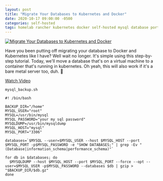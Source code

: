 ```yaml
---
layout: post
title: "Migrate Your Databases to Kubernetes and Docker"
date: 2020-10-17 09:00:00 -0500
categories: self-hosted
tags: homelab rancher kubernetes docker self-hosted mysql database portainer
---
```


[![Migrate Your Databases to Kubernetes and Docker](https://img.youtube.com/vi/jZvnkf_HgcY/0.jpg)](https://www.youtube.com/watch?v=jZvnkf_HgcY "Migrate Your Databases to Kubernetes and Docker")

Have you been putting off migrating your database to Docker and Kubernetes like I have?  Well wait no longer.  It's simple using this step-by-step tutorial.  Today, we'll move a database that's on a virtual machine to a container that's running in kubernetes.  Oh yeah, this will also work if it's a bare metal server too, duh.  🙂

[Watch Video](https://www.youtube.com/watch?v=jZvnkf_HgcY)

`mysql_backup.sh`

```shell
#! /bin/bash

BACKUP_DIR="/home"
MYSQL_USER="root"
MYSQL=/usr/bin/mysql
MYSQL_PASSWORD="your my sql password"
MYSQLDUMP=/usr/bin/mysqldump
MYSQL_HOST="mysql"
MYSQL_PORT="3306"

databases=`$MYSQL --user=$MYSQL_USER --host $MYSQL_HOST --port $MYSQL_PORT -p$MYSQL_PASSWORD -e "SHOW DATABASES;" | grep -Ev "(Database|information_schema|performance_schema)"`

for db in $databases; do
  $MYSQLDUMP --host $MYSQL_HOST --port $MYSQL_PORT --force --opt --user=$MYSQL_USER -p$MYSQL_PASSWORD --databases $db | gzip > "$BACKUP_DIR/$db.gz"
done
```
